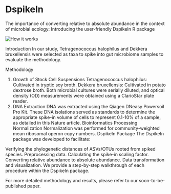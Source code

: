 # DspikeIn
The importance of converting relative to absolute abundance in the context of microbial ecology: Introducing the user-friendly DspikeIn R package

![How it works](https://github.com/mghotbi/DspikeIn/blob/Rhizosphere-nitrogen-fate/DspikeIn.png)

Introduction
In our study, Tetragenococcus halophilus and Dekkera bruxellensis were selected as taxa to spike into gut microbiome samples to evaluate the methodology.

Methodology
1. Growth of Stock Cell Suspensions
Tetragenococcus halophilus: Cultivated in tryptic soy broth.
Dekkera bruxellensis: Cultivated in potato dextrose broth.
Both microbial cultures were serially diluted, and optical density (OD) measurements were obtained using a ClarioStar plate reader.
2. DNA Extraction
DNA was extracted using the Qiagen DNeasy Powersoil Pro Kit.
These DNA isolations served as standards to determine the appropriate spike-in volume of cells to represent 0.1-10% of a sample, as detailed in this Nature article.
Bioinformatics Processing
Normalization
Normalization was performed for community-weighted mean ribosomal operon copy numbers.
DspikeIn Package
The DspikeIn package was developed to facilitate:

Verifying the phylogenetic distances of ASVs/OTUs rooted from spiked species.
Preprocessing data.
Calculating the spike-in scaling factor.
Converting relative abundance to absolute abundance.
Data transformation and visualization.
We provide a step-by-step walkthrough of each procedure within the DspikeIn package.

For more detailed methodology and results, please refer to our soon-to-be-published paper.
